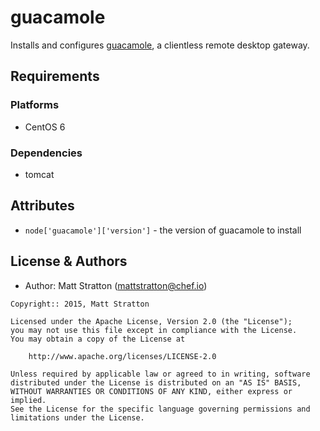 # guacamole

Installs and configures [guacamole](http://guac-dev.org), a clientless remote desktop gateway.

## Requirements
### Platforms
- CentOS 6

### Dependencies
- tomcat

## Attributes
* `node['guacamole']['version']` - the version of guacamole to install

## License & Authors
- Author: Matt Stratton (<mattstratton@chef.io>)

```text
Copyright:: 2015, Matt Stratton

Licensed under the Apache License, Version 2.0 (the "License");
you may not use this file except in compliance with the License.
You may obtain a copy of the License at

    http://www.apache.org/licenses/LICENSE-2.0

Unless required by applicable law or agreed to in writing, software
distributed under the License is distributed on an "AS IS" BASIS,
WITHOUT WARRANTIES OR CONDITIONS OF ANY KIND, either express or implied.
See the License for the specific language governing permissions and
limitations under the License.
```
